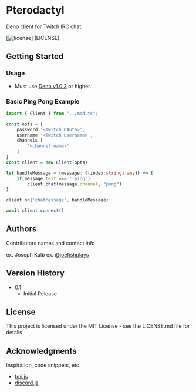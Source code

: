 # Pterodactyl

Deno client for Twitch IRC chat.

[![license](https://img.shields.io/github/license/JoeKalb/pterodactyl)] (LICENSE)

## Getting Started

### Usage

* Must use [Deno v1.0.3](https://github.com/denoland/deno/releases/tag/v1.0.3) or higher.

### Basic Ping Pong Example

```typescript
import { Client } from "../mod.ts";

const opts = {
    password:'<Twitch OAuth>',
    username:'<Twitch Username>',
    channels:[
        '<channel name>'
    ]
}
const client = new Client(opts)

let handleMessage = (message: {[index:string]:any}) => {
    if(message.text === '!ping')
        client.chat(message.channel, "pong")
}

client.on('chatMessage', handleMessage)

await client.connect()
```

## Authors

Contributors names and contact info

ex. Joseph Kalb 
ex. [@joefishplays](https://twitter.com/joefishplays)

## Version History

* 0.1
    * Initial Release

## License

This project is licensed under the MIT License - see the LICENSE.md file for details

## Acknowledgments

Inspiration, code snippets, etc.
* [tmi.js](https://github.com/tmijs/tmi.js)
* [discord.js](https://discord.js.org/#/)